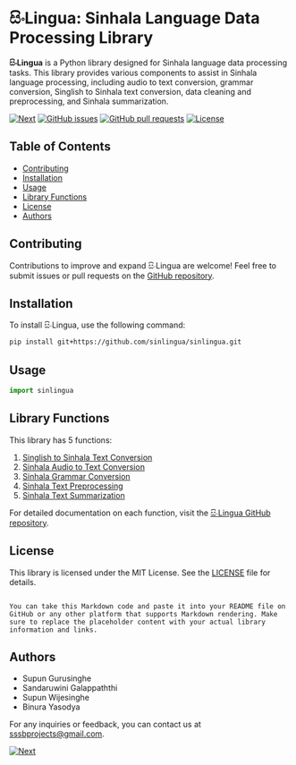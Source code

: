 # සිංLingua: Sinhala Language Data Processing Library

**සිංLingua** is a Python library designed for Sinhala language data processing tasks. This library provides various components to assist in Sinhala language processing, including audio to text conversion, grammar conversion, Singlish to Sinhala text conversion, data cleaning and preprocessing, and Sinhala summarization.

[![Next](https://img.shields.io/badge/next-blue.svg)](https://github.com/sinlingua/documentation/tree/main/1.%20Singlish%20to%20Sinhala%20Text%20Conversion/README.md)
[![GitHub issues](https://img.shields.io/github/issues/sinlingua/documentation)](https://github.com/sinlingua/documentation/issues)
[![GitHub pull requests](https://img.shields.io/github/issues-pr/SupunGurusinghe/SinlinguaDocumentation)](https://github.com/sinlingua/documentation/pulls)
[![License](https://img.shields.io/github/license/sinlingua/documentation)](https://github.com/sinlingua/documentation/blob/main/LICENSE)

## Table of Contents
- [Contributing](#contributing)
- [Installation](#installation)
- [Usage](#usage)
- [Library Functions](#library-functions)
- [License](#license)
- [Authors](#authors)

## Contributing

Contributions to improve and expand සිංLingua are welcome! Feel free to submit issues or pull requests on the [GitHub repository](https://github.com/sinlingua/documentation).

## Installation

To install සිංLingua, use the following command:

```bash
pip install git+https://github.com/sinlingua/sinlingua.git
```

## Usage

```python
import sinlingua
```

## Library Functions

This library has 5 functions:

1. [Singlish to Sinhala Text Conversion](https://github.com/sinlingua/documentation/tree/main/1.%20Singlish%20to%20Sinhala%20Text%20Conversion#readme)
2. [Sinhala Audio to Text Conversion](https://github.com/sinlingua/documentation/tree/main/2.%20Sinhala%20Audio%20to%20Text%20Conversion#readme)
3. [Sinhala Grammar Conversion](https://github.com/sinlingua/documentation#:~:text=3.%20Sinhala%20Grammar%20Conversion#readme)
4. [Sinhala Text Preprocessing](https://github.com/sinlingua/documentation#:~:text=4.%20Sinhala%20Text%20Preprocessing#readme)
5. [Sinhala Text Summarization](https://github.com/sinlingua/documentation#:~:text=5.%20Sinhala%20Text%20Summarization#readme)

For detailed documentation on each function, visit the [සිංLingua GitHub repository](https://github.com/sinlingua/documentation).

## License

This library is licensed under the MIT License. See the [LICENSE](https://github.com/sinlingua/documentation/blob/main/LICENSE) file for details.
```

You can take this Markdown code and paste it into your README file on GitHub or any other platform that supports Markdown rendering. Make sure to replace the placeholder content with your actual library information and links.
```

## Authors

- Supun Gurusinghe
- Sandaruwini Galappaththi
- Supun Wijesinghe
- Binura Yasodya

For any inquiries or feedback, you can contact us at sssbprojects@gmail.com.


[![Next](https://img.shields.io/badge/next-blue.svg)](https://github.com/sinlingua/documentation/tree/main/1.%20Singlish%20to%20Sinhala%20Text%20Conversion/README.md)
